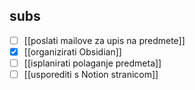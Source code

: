 ## subs
- [ ] [[poslati mailove za upis na predmete]]
- [x] [[organizirati Obsidian]]
- [ ] [[isplanirati polaganje predmeta]]
- [ ] [[usporediti s Notion stranicom]]
